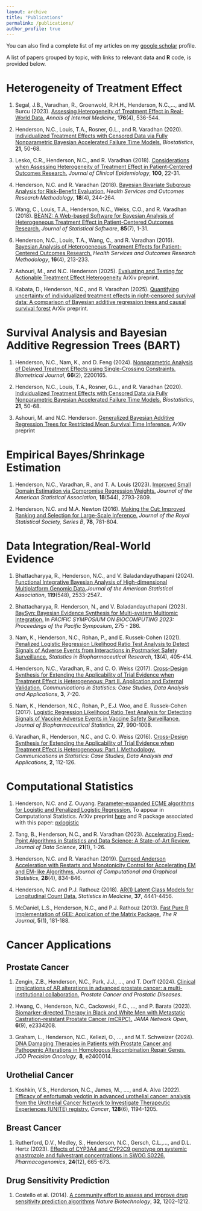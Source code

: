 ```yaml
---
layout: archive
title: "Publications"
permalink: /publications/
author_profile: true
---
```



You can also find a complete list of my articles on my [google scholar](https://scholar.google.com/citations?user=QTRX6BgAAAAJ&hl=en&oi=sra) profile.


A list of papers grouped by topic, with links to relevant data and **R** code, is provided below.


Heterogeneity of Treatment Effect
======

1. Segal, J.B., Varadhan, R., Groenwold, R.H.H., Henderson, N.C.,..., and M. Burcu (2023). [Assessing Heterogeneity of Treatment Effect in Real-World Data.](https://www.acpjournals.org/doi/abs/10.7326/M22-1510) *Annals of Internal Medicine*, **176**(4), 536-544.

2. Henderson, N.C., Louis, T.A., Rosner, G.L., and R. Varadhan (2020). [Individualized Treatment Effects with Censored Data via Fully Nonparametric Bayesian Accelerated Failure Time Models.](https://academic.oup.com/biostatistics/article/21/1/50/5056258) *Biostatistics*, **21**, 50-68.

3. Lesko, C.R., Henderson, N.C., and R. Varadhan (2018). [Considerations when Assessing Heterogeneity of Treatment Effect in Patient-Centered Outcomes Research.](https://www.sciencedirect.com/science/article/abs/pii/S0895435617301099) *Journal of Clinical Epidemiology*, **100**, 22-31. 

4. Henderson, N.C. and R. Varadhan (2018). [Bayesian Bivariate Subgroup Analysis for Risk-Benefit Evaluation.](https://link.springer.com/article/10.1007/s10742-018-0188-1) *Health Services and Outcomes Research Methodology*, **18**(4), 244-264.

5. Wang, C., Louis, T.A., Henderson, N.C., Weiss, C.O., and R. Varadhan (2018). [BEANZ: A Web-based Software for Bayesian Analysis of Heterogeneous Treatment Effect in Patient-Centered Outcomes Research.](https://www.jstatsoft.org/article/view/v085i07) *Journal of Statistical Software*, **85**(7), 1-31.

6. Henderson, N.C., Louis, T.A., Wang, C., and R. Varadhan (2016). [Bayesian Analysis of Heterogeneous Treatment Effects for Patient-Centered Outcomes Research.](https://link.springer.com/article/10.1007/s10742-016-0159-3) *Health Services and Outcomes Research Methodology*, **16**(4), 213-233.

7. Ashouri, M., and N.C. Henderson (2025). [Evaluating and Testing for Actionable Treatment Effect Heterogeneity](https://arxiv.org/abs/2503.04093) ArXiv preprint.

8. Kabata, D., Henderson, N.C., and R. Varadhan (2025). [Quantifying uncertainty of individualized treatment effects in right-censored survival data: A comparison of Bayesian additive regression trees and causal survival forest](https://arxiv.org/abs/2504.04571) ArXiv preprint.


Survival Analysis and Bayesian Additive Regression Trees (BART)
======

1. Henderson, N.C., Nam, K., and D. Feng (2024). [Nonparametric Analysis of Delayed Treatment Effects using Single-Crossing Constraints.](https://onlinelibrary.wiley.com/doi/full/10.1002/bimj.202200165) *Biometrical Journal*, **66**(2), 2200165.

2. Henderson, N.C., Louis, T.A., Rosner, G.L., and R. Varadhan (2020). [Individualized Treatment Effects with Censored Data via Fully Nonparametric Bayesian Accelerated Failure Time Models.](https://academic.oup.com/biostatistics/article/21/1/50/5056258) *Biostatistics*, **21**, 50-68.

3. Ashouri, M. and N.C. Henderson. [Generalized Bayesian Additive Regression Trees for Restricted Mean Survival Time Inference.](https://arxiv.org/abs/2402.17920) ArXiv preprint


Empirical Bayes/Shrinkage Estimation
======

1. Henderson, N.C., Varadhan, R., and T. A. Louis (2023). [Improved Small Domain Estimation via Compromise Regression Weights.](https://www.tandfonline.com/doi/abs/10.1080/01621459.2022.2080682) *Journal of the American Statistical Association*, **18**(544), 2793-2809.

2. Henderson, N.C. and M.A. Newton (2016). [Making the Cut: Improved Ranking and Selection for Large-Scale Inference.](https://academic.oup.com/jrsssb/article/78/4/781/7040692) *Journal of the Royal Statistical Society, Series B*, **78**, 781-804.




Data Integration/Real-World Evidence
======

1. Bhattacharyya, R., Henderson, N.C., and V. Baladandayuthapani (2024). [Functional Integrative Bayesian Analysis of High-dimensional Multiplatform Genomic Data.](https://www.tandfonline.com/doi/full/10.1080/01621459.2024.2388909)*Journal of the American Statistical Association*, **119**(548), 2533-2547..

2. Bhattacharyya, R. Henderson, N., and V. Baladandayuthapani (2023). [BaySyn: Bayesian Evidence Synthesis for Multi-system Multiomic Integration.](https://www.worldscientific.com/doi/abs/10.1142/9789811270611_0026) In *PACIFIC SYMPOSIUM ON BIOCOMPUTING 2023: Proceedings of the Pacific Symposium*, 275 - 286.

3. Nam, K., Henderson, N.C., Rohan, P., and E. Russek-Cohen (2021). [Penalized Logistic Regression Likelihood Ratio Test Analysis to Detect Signals of Adverse Events from Interactions in Postmarket Safety Surveillance.](https://www.tandfonline.com/doi/abs/10.1080/19466315.2020.1752299) *Statistics in Biopharmaceutical Research*, **13**(4), 405-414.

4. Henderson, N.C., Varadhan, R., and C. O. Weiss (2017). [Cross-Design Synthesis for Extending the Applicability of Trial Evidence when Treatment Effect is Heterogeneous: Part II. Application and External Validation.](https://www.tandfonline.com/doi/abs/10.1080/23737484.2017.1398056)
*Communications in Statistics: Case Studies, Data Analysis and Applications*, **3**, 7-20.

5. Nam, K., Henderson, N.C., Rohan, P., E.J. Woo, and E. Russek-Cohen (2017). [Logistic Regression Likelihood Ratio Test Analysis for Detecting Signals of Vaccine Adverse Events in Vaccine Safety Surveillance.](https://www.tandfonline.com/doi/abs/10.1080/10543406.2017.1295250) *Journal of Biopharmaceutical Statistics*, **27**, 990-1008.

6. Varadhan, R., Henderson, N.C., and C. O. Weiss (2016). [Cross-Design Synthesis for Extending the Applicability of Trial Evidence when Treatment Effect is Heterogeneous: Part I. Methodology.](https://www.tandfonline.com/doi/abs/10.1080/23737484.2017.1392265)
*Communications in Statistics: Case Studies, Data Analysis and Applications*, **2**, 112-126.




Computational Statistics
======

1. Henderson, N.C. and Z. Ouyang. [Parameter-expanded ECME algorithms for Logistic and Penalized Logistic Regression.](https://link.springer.com/article/10.1007/s00180-025-01619-0) To appear in Computational Statistics. ArXiv preprint [here](https://arxiv.org/abs/2304.03904) and R package associated with this paper: [pxlogistic](https://github.com/nchenderson/pxlogistic)

2. Tang, B., Henderson, N.C., and R. Varadhan (2023). [Accelerating Fixed-Point Algorithms in Statistics and Data Science: A State-of-Art Review.](https://jds-online.org/journal/JDS/article/1288/info) *Journal of Data Science*, **21**(1), 1-26.

3. Henderson, N.C. and R. Varadhan (2019). [Damped Anderson Acceleration with Restarts and Monotonicity Control for Accelerating EM and EM-like Algorithms.](https://www.tandfonline.com/doi/abs/10.1080/10618600.2019.1594835) *Journal of Computational and Graphical Statistics*, **28**(4), 834-846.

4. Henderson, N.C. and P.J. Rathouz (2018). [AR(1) Latent Class Models for Longitudinal Count Data.](https://onlinelibrary.wiley.com/doi/abs/10.1002/sim.7931) *Statistics in Medicine*, **37**, 4441-4456.

5. McDaniel, L.S., Henderson, N.C., and P.J. Rathouz (2013). [Fast Pure R Implementation of GEE: Application of the Matrix Package.](https://journal.r-project.org/archive/2013-1/mcdaniel-henderson-rathouz.pdf) *The R Journal*, **5**(1), 181-188.




# Cancer Applications

## Prostate Cancer

1. Zengin, Z.B., Henderson, N.C., Park, J.J., ..., and T. Dorff (2024). [Clinical implications of AR alterations in advanced prostate cancer: a multi-institutional collaboration.](https://www.nature.com/articles/s41391-024-00805-3) *Prostate Cancer and Prostatic Diseases*.

2. Hwang, C., Henderson, N.C., Cackowski, F.C., ..., and P. Barata (2023). [Biomarker-directed Therapy in Black and White Men with Metastatic Castration-resistant Prostate Cancer (mCRPC).](https://jamanetwork.com/journals/jamanetworkopen/article-abstract/2809637) *JAMA Network Open*, **6**(9), e2334208.

3. Graham, L., Henderson, N.C., Kellezi, O., ..., and M.T. Schweizer (2024). [DNA Damaging Therapies in Patients with Prostate Cancer and Pathogenic Alterations in Homologous Recombination Repair Genes.](https://ascopubs.org/doi/full/10.1200/PO.24.00014) *JCO Precision Oncology*, **8**, e2400014.


## Urothelial Cancer

1. Koshkin, V.S., Henderson, N.C., James, M., ...., and A. Alva (2022). [Efficacy of enfortumab vedotin in advanced urothelial cancer: analysis from the Urothelial Cancer Network to Investigate Therapeutic Experiences (UNITE) registry.](https://acsjournals.onlinelibrary.wiley.com/doi/full/10.1002/cncr.34057)
*Cancer*, **128**(6), 1194-1205.


## Breast Cancer

1. Rutherford, D.V., Medley, S., Henderson, N.C., 
Gersch, C.L.,..., and D.L. Hertz (2023). [Effects of CYP3A4 and CYP2C9 genotype on systemic anastrozole and fulvestrant concentrations in SWOG S0226.](https://www.futuremedicine.com/doi/abs/10.2217/pgs-2023-0097) *Pharmacogenomics*, **24**(12), 665-673.

## Drug Sensitivity Prediction

1. Costello et al. (2014). [A community effort to assess and improve drug sensitivity prediction algorithms](https://www.nature.com/articles/nbt.2877) *Nature Biotechnology*, **32**, 1202–1212.


<!--{% include base_path %}

{% for post in site.publications reversed %}
  {% include archive-single.html %}
{% endfor %}-->
